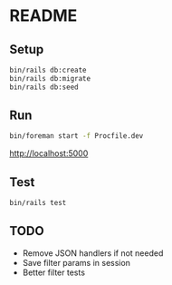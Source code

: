 # README

## Setup

```bash
bin/rails db:create
bin/rails db:migrate
bin/rails db:seed
```

## Run

```bash
bin/foreman start -f Procfile.dev
```

[http://localhost:5000](http://localhost:5000)

## Test

```bash
bin/rails test
```

## TODO

- Remove JSON handlers if not needed
- Save filter params in session
- Better filter tests
